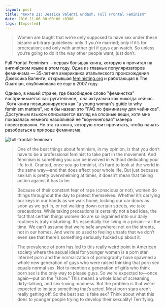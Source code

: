```yaml
---
layout: post
title: "Книга 21: Jessica Valenti &ndash; Full Frontal Feminism"
date: 2016-11-06 00:00:00 +0300
tags: [Imported]
---
```


> <div class="bm-quote-content-text">Women are taught that we’re only supposed to have sex under these bizarre arbitrary guidelines: only if you’re married; only if it’s for procreation; and only with another girl if guys can watch. So unless you’re going to do it the way other people want, just don’t.</div>

Full Frontal Feminism  – первая большая книга, которую я прочитал на английском языке в этом году. Одна из главных популяризаторов феминизма — 35-летняя американка итальянского происхождения Джессика Валенти, открывшая [feministing.org](http://feministing.org/) и работающая в The Guardian, опубликовала ее еще в 2007 году.

Однако, в нашей стране, где безобидное слово "феминстка" воспринимается как ругательное,  она актуальна как никогда сейчас.  Хотя книга позиционируется как "a young woman's guide to why feminism matters", но я бы назвал это "FAQ по феминизму для чайников". Доступным языком описывается взгляд на спорные вещи, хотя мне показалась немного назойливой ее "коунчинговая" манера повествования. Но эта та книга, которую стоит прочитать, чтобы начать разобраться в природе феминизма.

![full-frontal-feminism](https://vlaim.s3.amazonaws.com/uploads/2016/11/full-frontal-feminism-189x300.jpg)

> <div class="bm-quote-content-text">One of the best things about feminism, in my opinion, is that you don’t have to be a professional feminist to take part in the movement. And feminism is something you can be involved in without dedicating your life to it. Granted, once you go feminist, it’s hard to look at the world in the same way—and that does affect your whole life. But just because sexism is pretty overwhelming at times, it doesn’t mean that taking action against it has to be.</div>

> <div class="bm-quote-content-text">Because of their constant fear of rape (conscious or not), women do things throughout the day to protect themselves. Whether it’s carrying our keys in our hands as we walk home, locking our car doors as soon as we get in, or not walking down certain streets, we take precautions. While taking precautions is certainly not a bad idea, the fact that certain things women do are so ingrained into our daily routines is truly disturbing. It’s essentially like living in a prison—all the time. We can’t assume that we’re safe anywhere: not on the streets, not in our homes. And we’re so used to feeling unsafe that we don’t even see that there’s something seriously fucked up about it.</div>

> <div class="bm-quote-content-text">The prevalence of porn has led to this really weird point in American society where the sexual ideal for younger women is a porn star. Internet porn and the normalization of pornography have spawned a whole new generation of guys who were raised thinking that porn sex equals normal sex. Not to mention a generation of girls who think porn sex is the only way to please guys. So we’re expected to—once again—put on the “show.” This means a whole load of screaming, dirty-talking, and sex-loving madness. But the problem is that we’re expected to imitate something that’s acted. Most porn stars aren’t really getting off. So the best sex is fake sex? Think about what this does to younger people trying to develop their sexuality! Terrifying.</div>